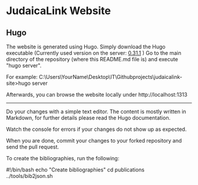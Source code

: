 # JudaicaLink Website

## Hugo
The website is generated using Hugo. Simply download the Hugo executable 
(Currently used version on the server: [0.31.1](https://github.com/gohugoio/hugo/releases/tag/v0.31.1) )
Go to the main directory of the repository (where this README.md file is) and execute "hugo server". 

For example: C:\Users\YourName\Desktop\IT\Githubprojects\judaicalink-site>hugo server

Afterwards, you can browse the website locally under http://localhost:1313

-------------------------------------------------------------------------------

Do your changes with a simple text editor. The content is mostly written in Markdown, for further details please read the Hugo documentation.

Watch the console for errors if your changes do not show up as expected.

When you are done, commit your changes to your forked repository and send the pull request.

To create the bibliographies, run the following:

#!/bin/bash
echo "Create bibliographies"
cd publications
../tools/bib2json.sh

